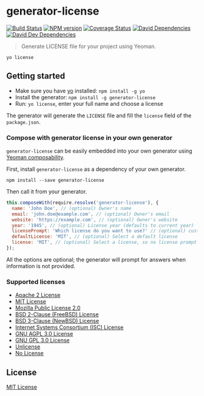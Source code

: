 # generator-license
[![Build Status](https://img.shields.io/travis/jozefizso/generator-license.svg)](https://travis-ci.org/jozefizso/generator-license)
[![NPM version](https://img.shields.io/npm/v/generator-license.svg)](https://www.npmjs.org/package/generator-license)
[![Coverage Status](https://coveralls.io/repos/github/jozefizso/generator-license/badge.svg)](https://coveralls.io/github/jozefizso/generator-license)
[![David Dependencies](https://img.shields.io/david/jozefizso/generator-license.svg)](https://david-dm.org/jozefizso/generator-license)
[![David Dev Dependencies](https://img.shields.io/david/dev/jozefizso/generator-license.svg)](https://david-dm.org/jozefizso/generator-license#info=devDependencies)

> Generate LICENSE file for your project using Yeoman.

```
yo license
```


## Getting started
- Make sure you have [yo](https://github.com/yeoman/yo) installed:
    `npm install -g yo`
- Install the generator: `npm install -g generator-license`
- Run: `yo license`, enter your full name and choose a license

The generator will generate the `LICENSE` file and fill the `license` field of the `package.json`.

### Compose with generator license in your own generator

`generator-license` can be easily embedded into your own generator using [Yeoman composability](http://yeoman.io/authoring/composability.html).

First, install `generator-license` as a dependency of your own generator.

```
npm install --save generator-license
```

Then call it from your generator.

```js
this.composeWith(require.resolve('generator-license'), {
  name: 'John Doe', // (optional) Owner's name
  email: 'john.doe@example.com', // (optional) Owner's email
  website: 'https://example.com', // (optional) Owner's website
  year: '1945', // (optional) License year (defaults to current year)
  licensePrompt: 'Which license do you want to use?' // (optional) customize license prompt text
  defaultLicense: 'MIT', // (optional) Select a default license
  license: 'MIT', // (optional) Select a license, so no license prompt will happen, in case you want to handle it outside of this generator
});
```

All the options are optional; the generator will prompt for answers when information is not provided.

### Supported licenses

- [Apache 2 License][10]
- [MIT License][20]
- [Mozilla Public License 2.0][30]
- [BSD 2-Clause (FreeBSD) License][40]
- [BSD 3-Clause (NewBSD) License][50]
- [Internet Systems Consortium (ISC) License][60]
- [GNU AGPL 3.0 License][70]
- [GNU GPL 3.0 License][80]
- [Unlicense][90]
- [No License][100]

## License
[MIT License](http://en.wikipedia.org/wiki/MIT_License)

[10]: http://choosealicense.com/licenses/apache/
[20]: http://choosealicense.com/licenses/mit/
[30]: http://choosealicense.com/licenses/mpl-2.0/
[40]: http://choosealicense.com/licenses/bsd/
[50]: http://choosealicense.com/licenses/bsd-3-clause/
[60]: http://en.wikipedia.org/wiki/ISC_license
[70]: http://choosealicense.com/licenses/agpl-3.0/
[80]: http://choosealicense.com/licenses/gpl-3.0/
[90]: http://unlicense.org/
[100]: http://choosealicense.com/licenses/no-license/
